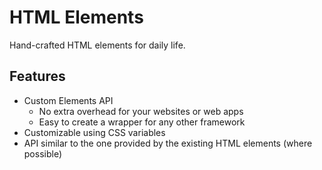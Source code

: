 # HTML Elements

Hand-crafted HTML elements for daily life.


## Features

- Custom Elements API
    - No extra overhead for your websites or web apps
    - Easy to create a wrapper for any other framework
- Customizable using CSS variables
- API similar to the one provided by the existing HTML elements (where possible)
